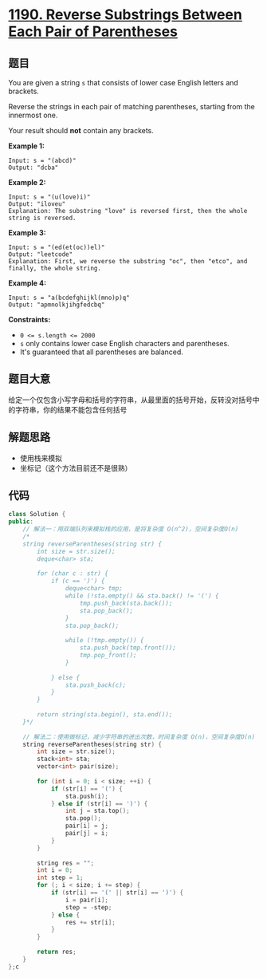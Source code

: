 # [1190. Reverse Substrings Between Each Pair of Parentheses](https://leetcode.com/problems/reverse-substrings-between-each-pair-of-parentheses/)

## 题目

You are given a string `s` that consists of lower case English letters and brackets. 

Reverse the strings in each pair of matching parentheses, starting from the innermost one.

Your result should **not** contain any brackets.

 

**Example 1:**

```
Input: s = "(abcd)"
Output: "dcba"
```

**Example 2:**

```
Input: s = "(u(love)i)"
Output: "iloveu"
Explanation: The substring "love" is reversed first, then the whole string is reversed.
```

**Example 3:**

```
Input: s = "(ed(et(oc))el)"
Output: "leetcode"
Explanation: First, we reverse the substring "oc", then "etco", and finally, the whole string.
```

**Example 4:**

```
Input: s = "a(bcdefghijkl(mno)p)q"
Output: "apmnolkjihgfedcbq"
```

 

**Constraints:**

- `0 <= s.length <= 2000`
- `s` only contains lower case English characters and parentheses.
- It's guaranteed that all parentheses are balanced.

## 题目大意

给定一个仅包含小写字母和括号的字符串，从最里面的括号开始，反转没对括号中的字符串，你的结果不能包含任何括号

## 解题思路

* 使用栈来模拟
* 坐标记（这个方法目前还不是很熟）

## 代码

````c++
class Solution {
public:
    // 解法一：用双端队列来模拟栈的应用，是将复杂度 O(n^2)，空间复杂度O(n)
    /*
    string reverseParentheses(string str) {
        int size = str.size();
        deque<char> sta;
        
        for (char c : str) {
            if (c == ')') {
                deque<char> tmp;
                while (!sta.empty() && sta.back() != '(') {
                    tmp.push_back(sta.back());
                    sta.pop_back();
                }
                sta.pop_back();
                
                while (!tmp.empty()) {
                    sta.push_back(tmp.front());
                    tmp.pop_front();
                }
                
            } else {
                sta.push_back(c);
            }
        }
        
        return string(sta.begin(), sta.end());
    }*/
    
    // 解法二：使用做标记，减少字符串的进出次数，时间复杂度 O(n)，空间复杂度O(n)
    string reverseParentheses(string str) {
        int size = str.size();
        stack<int> sta;
        vector<int> pair(size);
        
        for (int i = 0; i < size; ++i) {
            if (str[i] == '(') {
                sta.push(i);
            } else if (str[i] == ')') {
                int j = sta.top();
                sta.pop();
                pair[i] = j;
                pair[j] = i;
            }
        }
        
        string res = "";
        int i = 0;
        int step = 1;
        for (; i < size; i += step) {
            if (str[i] == '(' || str[i] == ')') {
                i = pair[i];
                step = -step;
            } else {
                res += str[i];
            }
        }
        
        return res;
    }
};c
````

